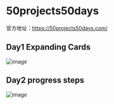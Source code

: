 # 50projects50days
官方地址：https://50projects50days.com/

## Day1 Expanding Cards
![image](https://user-images.githubusercontent.com/57955384/196118211-8959aca2-f2bf-491d-ad3a-58ad0aa34834.png)


## Day2 progress steps
![image](https://user-images.githubusercontent.com/57955384/196117621-eff2bf25-99f6-4b3c-98f1-55218d89d4a2.png)
